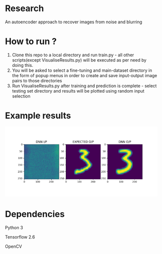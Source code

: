# Research
An autoencoder approach to recover images from noise and blurring

# How to run ?

1. Clone this repo to a local directory and run train.py - all other scripts(except VisualiseResults.py) will be executed as per need by doing this.
2. You will be asked to select a fine-tuning and main-dataset directory in the form of popup menus in order to create and save input-output image pairs to those directories
3. Run VisualiseResults.py after training and prediction is complete - select testing set directory and results will be plotted using random input selection


# Example results

![](./results/Figure_10.png)


# Dependencies 

Python 3

Tensorflow 2.6

OpenCV

